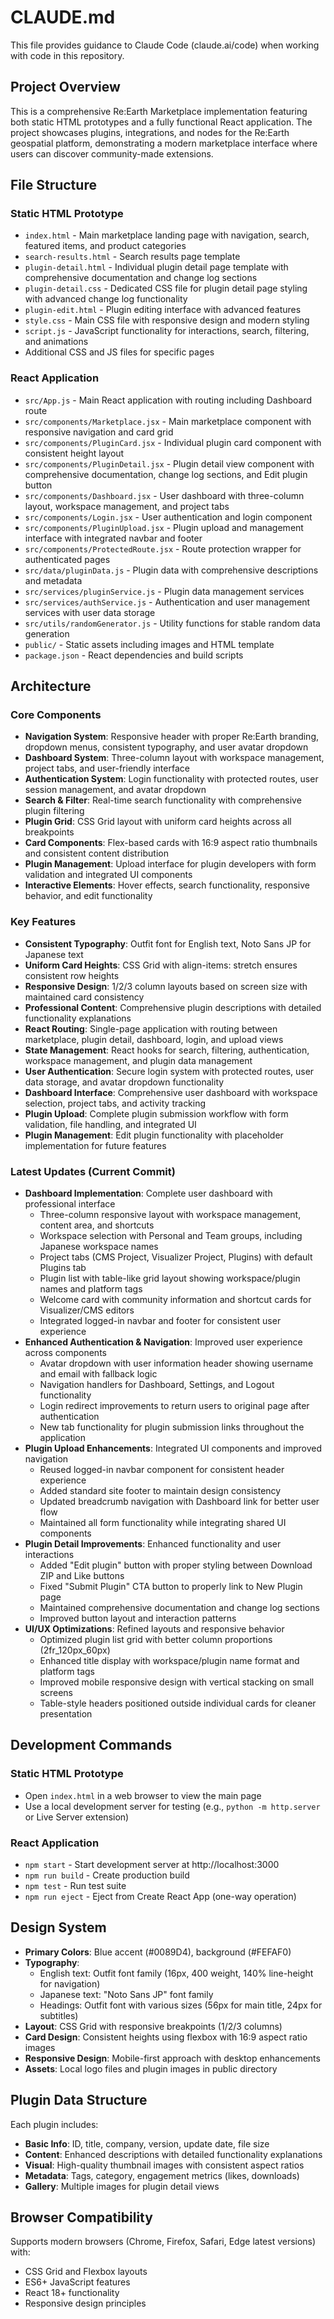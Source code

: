 # CLAUDE.md

This file provides guidance to Claude Code (claude.ai/code) when working with code in this repository.

## Project Overview

This is a comprehensive Re:Earth Marketplace implementation featuring both static HTML prototypes and a fully functional React application. The project showcases plugins, integrations, and nodes for the Re:Earth geospatial platform, demonstrating a modern marketplace interface where users can discover community-made extensions.

## File Structure

### Static HTML Prototype
- `index.html` - Main marketplace landing page with navigation, search, featured items, and product categories
- `search-results.html` - Search results page template
- `plugin-detail.html` - Individual plugin detail page template with comprehensive documentation and change log sections
- `plugin-detail.css` - Dedicated CSS file for plugin detail page styling with advanced change log functionality
- `plugin-edit.html` - Plugin editing interface with advanced features
- `style.css` - Main CSS file with responsive design and modern styling
- `script.js` - JavaScript functionality for interactions, search, filtering, and animations
- Additional CSS and JS files for specific pages

### React Application
- `src/App.js` - Main React application with routing including Dashboard route
- `src/components/Marketplace.jsx` - Main marketplace component with responsive navigation and card grid
- `src/components/PluginCard.jsx` - Individual plugin card component with consistent height layout
- `src/components/PluginDetail.jsx` - Plugin detail view component with comprehensive documentation, change log sections, and Edit plugin button
- `src/components/Dashboard.jsx` - User dashboard with three-column layout, workspace management, and project tabs
- `src/components/Login.jsx` - User authentication and login component
- `src/components/PluginUpload.jsx` - Plugin upload and management interface with integrated navbar and footer
- `src/components/ProtectedRoute.jsx` - Route protection wrapper for authenticated pages
- `src/data/pluginData.js` - Plugin data with comprehensive descriptions and metadata
- `src/services/pluginService.js` - Plugin data management services
- `src/services/authService.js` - Authentication and user management services with user data storage
- `src/utils/randomGenerator.js` - Utility functions for stable random data generation
- `public/` - Static assets including images and HTML template
- `package.json` - React dependencies and build scripts

## Architecture

### Core Components
- **Navigation System**: Responsive header with proper Re:Earth branding, dropdown menus, consistent typography, and user avatar dropdown
- **Dashboard System**: Three-column layout with workspace management, project tabs, and user-friendly interface
- **Authentication System**: Login functionality with protected routes, user session management, and avatar dropdown
- **Search & Filter**: Real-time search functionality with comprehensive plugin filtering
- **Plugin Grid**: CSS Grid layout with uniform card heights across all breakpoints
- **Card Components**: Flex-based cards with 16:9 aspect ratio thumbnails and consistent content distribution
- **Plugin Management**: Upload interface for plugin developers with form validation and integrated UI components
- **Interactive Elements**: Hover effects, search functionality, responsive behavior, and edit functionality

### Key Features
- **Consistent Typography**: Outfit font for English text, Noto Sans JP for Japanese text
- **Uniform Card Heights**: CSS Grid with align-items: stretch ensures consistent row heights
- **Responsive Design**: 1/2/3 column layouts based on screen size with maintained card consistency
- **Professional Content**: Comprehensive plugin descriptions with detailed functionality explanations
- **React Routing**: Single-page application with routing between marketplace, plugin detail, dashboard, login, and upload views
- **State Management**: React hooks for search, filtering, authentication, workspace management, and plugin data management
- **User Authentication**: Secure login system with protected routes, user data storage, and avatar dropdown functionality
- **Dashboard Interface**: Comprehensive user dashboard with workspace selection, project tabs, and activity tracking
- **Plugin Upload**: Complete plugin submission workflow with form validation, file handling, and integrated UI
- **Plugin Management**: Edit plugin functionality with placeholder implementation for future features

### Latest Updates (Current Commit)
- **Dashboard Implementation**: Complete user dashboard with professional interface
  - Three-column responsive layout with workspace management, content area, and shortcuts
  - Workspace selection with Personal and Team groups, including Japanese workspace names
  - Project tabs (CMS Project, Visualizer Project, Plugins) with default Plugins tab
  - Plugin list with table-like grid layout showing workspace/plugin names and platform tags
  - Welcome card with community information and shortcut cards for Visualizer/CMS editors
  - Integrated logged-in navbar and footer for consistent user experience
- **Enhanced Authentication & Navigation**: Improved user experience across components
  - Avatar dropdown with user information header showing username and email with fallback logic
  - Navigation handlers for Dashboard, Settings, and Logout functionality
  - Login redirect improvements to return users to original page after authentication
  - New tab functionality for plugin submission links throughout the application
- **Plugin Upload Enhancements**: Integrated UI components and improved navigation
  - Reused logged-in navbar component for consistent header experience
  - Added standard site footer to maintain design consistency
  - Updated breadcrumb navigation with Dashboard link for better user flow
  - Maintained all form functionality while integrating shared UI components
- **Plugin Detail Improvements**: Enhanced functionality and user interactions
  - Added "Edit plugin" button with proper styling between Download ZIP and Like buttons
  - Fixed "Submit Plugin" CTA button to properly link to New Plugin page
  - Maintained comprehensive documentation and change log sections
  - Improved button layout and interaction patterns
- **UI/UX Optimizations**: Refined layouts and responsive behavior
  - Optimized plugin list grid with better column proportions (2fr_120px_60px)
  - Enhanced title display with workspace/plugin name format and platform tags
  - Improved mobile responsive design with vertical stacking on small screens
  - Table-style headers positioned outside individual cards for cleaner presentation

## Development Commands

### Static HTML Prototype
- Open `index.html` in a web browser to view the main page
- Use a local development server for testing (e.g., `python -m http.server` or Live Server extension)

### React Application
- `npm start` - Start development server at http://localhost:3000
- `npm run build` - Create production build
- `npm test` - Run test suite
- `npm run eject` - Eject from Create React App (one-way operation)

## Design System

- **Primary Colors**: Blue accent (#0089D4), background (#FEFAF0)
- **Typography**: 
  - English text: Outfit font family (16px, 400 weight, 140% line-height for navigation)
  - Japanese text: "Noto Sans JP" font family
  - Headings: Outfit font with various sizes (56px for main title, 24px for subtitles)
- **Layout**: CSS Grid with responsive breakpoints (1/2/3 columns)
- **Card Design**: Consistent heights using flexbox with 16:9 aspect ratio images
- **Responsive Design**: Mobile-first approach with desktop enhancements
- **Assets**: Local logo files and plugin images in public directory

## Plugin Data Structure

Each plugin includes:
- **Basic Info**: ID, title, company, version, update date, file size
- **Content**: Enhanced descriptions with detailed functionality explanations
- **Visual**: High-quality thumbnail images with consistent aspect ratios
- **Metadata**: Tags, category, engagement metrics (likes, downloads)
- **Gallery**: Multiple images for plugin detail views

## Browser Compatibility

Supports modern browsers (Chrome, Firefox, Safari, Edge latest versions) with:
- CSS Grid and Flexbox layouts
- ES6+ JavaScript features
- React 18+ functionality
- Responsive design principles